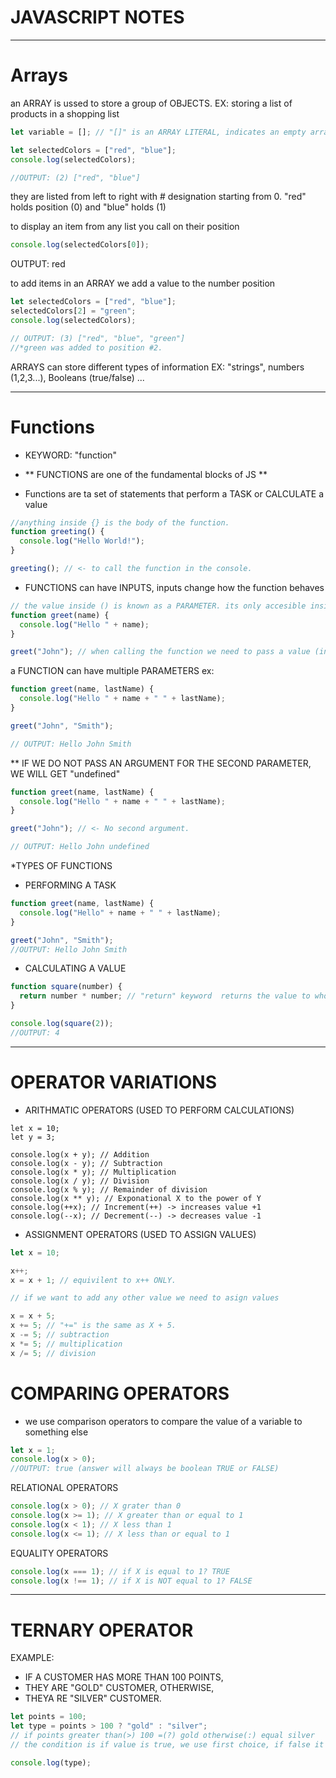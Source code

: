 # JAVASCRIPT NOTES

---

# Arrays

an ARRAY is ussed to store a group of OBJECTS.
EX: storing a list of products in a shopping list

```js
let variable = []; // "[]" is an ARRAY LITERAL, indicates an empty array.

let selectedColors = ["red", "blue"];
console.log(selectedColors);

//OUTPUT: (2) ["red", "blue"]
```

they are listed from left to right with # designation starting from 0. "red" holds position (0) and "blue" holds (1)

to display an item from any list you call on their position

```js
console.log(selectedColors[0]);
```

OUTPUT: red

to add items in an ARRAY we add a value to the number position

```js
let selectedColors = ["red", "blue"];
selectedColors[2] = "green";
console.log(selectedColors);

// OUTPUT: (3) ["red", "blue", "green"]
//*green was added to position #2.
```

ARRAYS can store different types of information
EX: "strings", numbers (1,2,3...), Booleans (true/false) ...

---

# Functions

- KEYWORD: "function"

- ** FUNCTIONS are one of the fundamental blocks of JS **

- Functions are ta set of statements that perform a TASK or CALCULATE a value

```js
//anything inside {} is the body of the function.
function greeting() {
  console.log("Hello World!");
}

greeting(); // <- to call the function in the console.
```

- FUNCTIONS can have INPUTS, inputs change how the function behaves

```js
// the value inside () is known as a PARAMETER. its only accesible inside the function. ***CANNOT BE CALLED OUTSIDE THE FUNCTION.
function greet(name) {
  console.log("Hello " + name);
}

greet("John"); // when calling the function we need to pass a value (in this case the name "john"). This value is know as an ARGUMENT, it is supplied for the PARAMETER.
```

a FUNCTION can have multiple PARAMETERS
ex:

```js
function greet(name, lastName) {
  console.log("Hello " + name + " " + lastName);
}

greet("John", "Smith");

// OUTPUT: Hello John Smith
```

\*\* IF WE DO NOT PASS AN ARGUMENT FOR THE SECOND PARAMETER, WE WILL GET "undefined"

```js
function greet(name, lastName) {
  console.log("Hello " + name + " " + lastName);
}

greet("John"); // <- No second argument.

// OUTPUT: Hello John undefined
```

\*TYPES OF FUNCTIONS

- PERFORMING A TASK

```js
function greet(name, lastName) {
  console.log("Hello" + name + " " + lastName);
}

greet("John", "Smith");
//OUTPUT: Hello John Smith
```

- CALCULATING A VALUE

```js
function square(number) {
  return number * number; // "return" keyword  returns the value to whoever is calling the function.
}

console.log(square(2));
//OUTPUT: 4
```

---

# OPERATOR VARIATIONS

- ARITHMATIC OPERATORS (USED TO PERFORM CALCULATIONS)

```JS
let x = 10;
let y = 3;

console.log(x + y); // Addition
console.log(x - y); // Subtraction
console.log(x * y); // Multiplication
console.log(x / y); // Division
console.log(x % y); // Remainder of division
console.log(x ** y); // Exponational X to the power of Y
console.log(++x); // Increment(++) -> increases value +1
console.log(--x); // Decrement(--) -> decreases value -1
```

- ASSIGNMENT OPERATORS (USED TO ASSIGN VALUES)

```js
let x = 10;

x++;
x = x + 1; // equivilent to x++ ONLY.

// if we want to add any other value we need to asign values

x = x + 5;
x += 5; // "+=" is the same as X + 5.
x -= 5; // subtraction
x *= 5; // multiplication
x /= 5; // division
```

# COMPARING OPERATORS

- we use comparison operators to compare the value of a variable to something else

```js
let x = 1;
console.log(x > 0);
//OUTPUT: true (answer will always be boolean TRUE or FALSE)
```

RELATIONAL OPERATORS

```js
console.log(x > 0); // X grater than 0
console.log(x >= 1); // X greater than or equal to 1
console.log(x < 1); // X less than 1
console.log(x <= 1); // X less than or equal to 1
```

EQUALITY OPERATORS

```js
console.log(x === 1); // if X is equal to 1? TRUE
console.log(x !== 1); // if X is NOT equal to 1? FALSE
```

---

# TERNARY OPERATOR

EXAMPLE:

- IF A CUSTOMER HAS MORE THAN 100 POINTS,
- THEY ARE "GOLD" CUSTOMER, OTHERWISE,
- THEYA RE "SILVER" CUSTOMER.

```js
let points = 100;
let type = points > 100 ? "gold" : "silver";
// if points greater than(>) 100 =(?) gold otherwise(:) equal silver
// the condition is if value is true, we use first choice, if false it will use the second option.

console.log(type);
```
